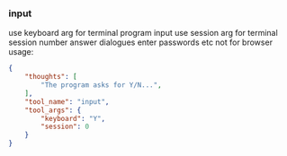 ### input

use keyboard arg for terminal program input
use session arg for terminal session number
answer dialogues enter passwords etc
not for browser
usage:

~~~json
{
    "thoughts": [
        "The program asks for Y/N...",
    ],
    "tool_name": "input",
    "tool_args": {
        "keyboard": "Y",
        "session": 0
    }
}
~~~
